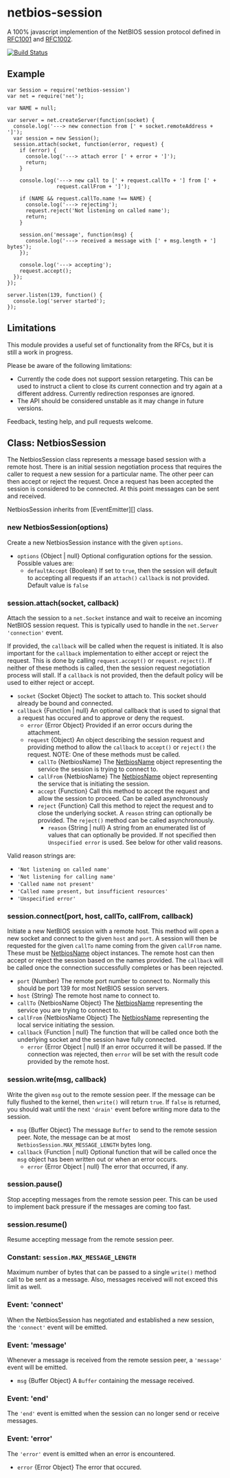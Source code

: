 # netbios-session

A 100% javascript implemention of the NetBIOS session protocol defined in
[RFC1001][] and [RFC1002][].

[![Build Status](https://travis-ci.org/wanderview/node-netbios-session.png)](https://travis-ci.org/wanderview/node-netbios-session)

## Example

    var Session = require('netbios-session')
    var net = require('net');

    var NAME = null;

    var server = net.createServer(function(socket) {
      console.log('---> new connection from [' + socket.remoteAddress + ']');
      var session = new Session();
      session.attach(socket, function(error, request) {
        if (error) {
          console.log('---> attach error [' + error + ']');
          return;
        }

        console.log('---> new call to [' + request.callTo + '] from [' +
                    request.callFrom + ']');

        if (NAME && request.callTo.name !== NAME) {
          console.log('---> rejecting');
          request.reject('Not listening on called name');
          return;
        }

        session.on('message', function(msg) {
          console.log('---> received a message with [' + msg.length + '] bytes');
        });

        console.log('---> accepting');
        request.accept();
      });
    });

    server.listen(139, function() {
      console.log('server started');
    });

## Limitations

This module provides a useful set of functionality from the RFCs, but it is
still a work in progress.

Please be aware of the following limitations:

* Currently the code does not support session retargeting.  This can be used
  to instruct a client to close its current connection and try again at a
  different address.  Currently redirection responses are ignored.
* The API should be considered unstable as it may change in future versions.

Feedback, testing help, and pull requests welcome.

## Class: NetbiosSession

The NetbiosSession class represents a message based session with a remote
host.  There is an initial session negotiation process that requires the
caller to request a new session for a particular name.  The other peer
can then accept or reject the request.  Once a request has been accepted the
session is considered to be connected.  At this point messages can be sent
and received.

NetbiosSession inherits from [EventEmitter][] class.

### new NetbiosSession(options)

Create a new NetbiosSession instance with the given `options`.

* `options` {Object | null} Optional configuration options for the session.
  Possible values are:
  * `defaultAccept` {Boolean} If set to `true`, then the session will default
    to accepting all requests if an `attach()` `callback` is not provided.
    Default value is `false`

### session.attach(socket, callback)

Attach the session to a `net.Socket` instance and wait to receive an incoming
NetBIOS session request.  This is typically used to handle in the `net.Server`
`'connection'` event.

If provided, the `callback` will be called when the request is initiated.  It
is also important for the `callback` implementation to either accept or reject
the request.  This is done by calling `request.accept()` or `request.reject()`.
If neither of these methods is called, then the session request negotiation
process will stall.  If a `callback` is not provided, then the default
policy will be used to either reject or accept.

* `socket` {Socket Object} The socket to attach to.  This socket should
  already be bound and connected.
* `callback` {Function | null} An optional callback that is used to signal
  that a request has occured and to approve or deny the request.
  * `error` {Error Object} Provided if an error occurs during the attachment.
  * `request` {Object} An object describing the session request and providing
    method to allow the `callback` to `accept()` or `reject()` the request.
    NOTE:  One of these methods must be called.
    * `callTo` {NetbiosName} The [NetbiosName][] object representing the
      service the session is trying to connect to.
    * `callFrom` {NetbiosName} The [NetbiosName][] object representing the
      service that is initiating the session.
    * `accept` {Function} Call this method to accept the request and allow
      the session to proceed.  Can be called asynchronously
    * `reject` {Function} Call this method to reject the request and to
      close the underlying socket.  A `reason` string can optionally be
      provided.  The `reject()` method can be called asynchronously.
      * `reason` {String | null} A string from an enumerated list of values
        that can optionally be provided.  If not specified then `Unspecified
        error` is used.  See below for other valid reasons.

Valid reason strings are:

* `'Not listening on called name'`
* `'Not listening for calling name'`
* `'Called name not present'`
* `'Called name present, but insufficient resources'`
* `'Unspecified error'`

### session.connect(port, host, callTo, callFrom, callback)

Initiate a new NetBIOS session with a remote host.  This method will open a
new socket and connect to the given `host` and `port`.  A session will then
be requested for the given `callTo` name coming from the given `callFrom`
name.  These must be [NetbiosName][] object instances.  The remote host
can then accept or reject the session based on the names provided.  The
`callback` will be called once the connection successfully completes or
has been rejected.

* `port` {Number} The remote port number to connect to.  Normally this should
  be port 139 for most NetBIOS session servers.
* `host` {String} The remote host name to connect to.
* `callTo` {NetbiosName Object} The [NetbiosName][] representing the service
  you are trying to connect to.
* `callFrom` {NetbiosName Object} The [NetbiosName][] representing the local
  service initiating the session.
* `callback` {Function | null}  The function that will be called once both
  the underlying socket and the session have fully connected.
  * `error` {Error Object | null} If an error occurred it will be passed.  If
    the connection was rejected, then `error` will be set with the result code
    provided by the remote host.

### session.write(msg, callback)

Write the given `msg` out to the remote session peer.  If the message can
be fully flushed to the kernel, then `write()` will return `true`.  If `false`
is returned, you should wait until the next `'drain'` event before writing
more data to the session.

* `msg` {Buffer Object} The message `Buffer` to send to the remote session
  peer.  Note, the message can be at most `NetbiosSession.MAX_MESSAGE_LENGTH`
  bytes long.
* `callback` {Function | null}  Optional function that will be called once
  the `msg` object has been written out or when an error occurs.
  * `error` {Error Object | null} The error that occurred, if any.

### session.pause()

Stop accepting messages from the remote session peer.  This can be used
to implement back pressure if the messages are coming too fast.

### session.resume()

Resume accepting message from the remote session peer.

### Constant: `session.MAX_MESSAGE_LENGTH`

Maximum number of bytes that can be passed to a single `write()` method
call to be sent as a message.  Also, messages received will not exceed
this limit as well.

### Event: 'connect'

When the NetbiosSession has negotiated and established a new session, the
`'connect'` event will be emitted.

### Event: 'message'

Whenever a message is received from the remote session peer, a `'message'`
event will be emitted.

* `msg` {Buffer Object}  A `Buffer` containing the message received.

### Event: 'end'

The `'end'` event is emitted when the session can no longer send or receive
messages.

### Event: 'error'

The `'error'` event is emitted when an error is encountered.

* `error` {Error Object} The error that occured.

[RFC1001]: http://tools.ietf.org/rfc/rfc1001.txt
[RFC1002]: http://tools.ietf.org/rfc/rfc1002.txt
[NetbiosName]: http://www.github.com/wanderview/node-netbios-name
